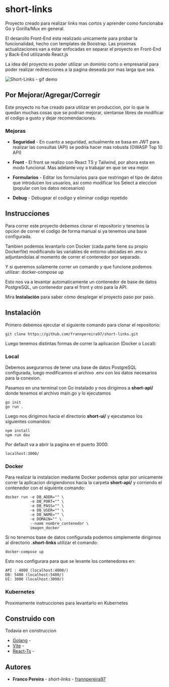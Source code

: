 # short-links
Proyecto creado para realizar links mas cortos y aprender como funcionaba Go y Gorilla/Mux en general.

El desarollo Front-End esta realizado unicamente para probar la funcionalidad, hecho con templates de Boostrap. Las proximas actualizaciones van a estar enfocadas en separar el proyecto en Front-End y Back-End utilizando React.js

La idea del proyecto es poder utilizar un dominio corto o empresarial para poder realizar redirecciones a la pagina deseada por mas larga que sea.

![Short-Links - gif demo](demo/demo.gif)

## Por Mejorar/Agregar/Corregir
Este proyecto no fue creado para utilizar en produccion, por lo que le quedan muchas cosas que se podrian mejorar, sientanse libres de modificar el codigo a gusto y dejar recomendaciones.

### Mejoras
* **Seguridad** - En cuanto a seguridad, actualmente se basa en JWT para realizar las consultas (API) se podria hacer mas robusta (OWASP Top 10 API)

* **Front** - El front se realizo con React TS y Tailwind, por ahora esta en modo funcional. Mas adelante voy a trabajar en que se vea mejor.

* **Formularios** - Editar los formularios para que restringan el tipo de datos que introducen los usuarios, asi como modificar los Select a eleccion (popular con los datos necesarios)

* **Debug** - Debugear el codigo y eliminar codigo repetido

## Instrucciones

Para correr este proyecto debemos clonar el repositorio y tenemos la opcion de correr el codigo de forma manual si ya tenemos una base configurada.

Tambien podemos levantarlo con Docker (cada parte tiene su propio Dockerfile) modificando las variables de entorno ubicadas en .env o adjuntandolas al momento de correr el contenedor por separado.

Y si queremos solamente correr un comando y que funcione podemos utilizar: docker-compose up

Esto nos va a levantar automaticamente un contenedor de base de datos PostgreSQL, un contenedor para el front y otro para la API. 

Mira **Instalación** para saber cómo desplegar el proyecto paso por paso.


## Instalación

Primero debemos ejecutar el siguiente comando para clonar el repositorio:

```
git clone https://github.com/frannpereira97/short-links.git
```

Luego tenemos distintas formas de correr la aplicacion (Docker o Local):

### Local

Debemos asegurarnos de tener una base de datos PostgreSQL configurada, luego modificamos el archivo .env con los datos necesarios para la conexion.

Pasamos en una terminal con Go instalado y nos dirigimos a **short-api/** donde tenemos el archivo main.go y lo ejecutamos

```
go init
go run .
```
Luego nos dirigimos hacia el directorio **short-ui/** y ejecutamos los siguientes comandos:

```
npm install
npm run dev
```

Por default va a abrir la pagina en el puerto 3000:
```
localhost:3000/
```

### Docker

Para realizar la instalacion mediante Docker podemos optar por unicamente correr la aplicacion dirigiendonos hacia la carpeta **short-api/** y corriendo el contenedor con el siguiente comando:
```
docker run -e DB_ADDR="" \
           -e DB_PORT="" \
           -e DB_PASS="" \
           -e DB_USER="" \
           -e DB_NAME="" \
           -e DOMAIN="" \
           --name nombre_contenedor \
           imagen_docker
```

Si no tenemos base de datos configurada podemos simplemente dirigirnos al directorio **.short-links** utilizar el comando:
```
docker-compose up
```
Esto nos configurara para que se levante los contenedores en:
```
API : 4000 (localhost:4000/)
DB: 5400 (localhost:5400/)
UI: 3000 (localhost:3000/)
```

### Kubernetes
Proximamente instrucciones para levantarlo en Kubernetes

## Construido con

Todavia en construccion

* [Golang](https://go.dev/doc/) - 
* [Vite](https://vitejs.dev/guide/) -
* [React-Ts](https://devdocs.io/javascript/) - 

## Autores

* **Franco Pereira** - *short-links* - [frannpereira97](https://github.com/frannpereira97)